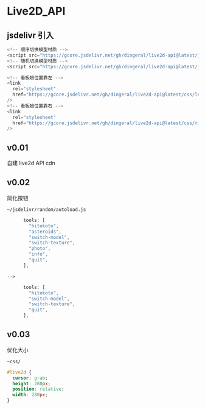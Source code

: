 # Live2D_API

## jsdelivr 引入

```javascript
<!-- 顺序切换模型材质 -->
<script src="https://gcore.jsdelivr.net/gh/dingeral/live2d-api@latest/jsdelivr/sequential/autoload.min.js"></script>
<!-- 随机切换模型材质 -->
<script src="https://gcore.jsdelivr.net/gh/dingeral/live2d-api@latest/jsdelivr/random/autoload.min.js"></script>

<!-- 看板娘位置靠左 -->
<link
  rel="stylesheet"
  href="https://gcore.jsdelivr.net/gh/dingeral/live2d-api@latest/css/left.min.css"
/>
<!-- 看板娘位置靠右 -->
<link
  rel="stylesheet"
  href="https://gcore.jsdelivr.net/gh/dingeral/live2d-api@latest/css/right.min.css"
/>
```

## v0.01

自建 live2d API cdn

## v0.02

简化按钮

`~/jsdelivr/random/autoload.js`

```js
      tools: [
        "hitokoto",
        "asteroids",
        "switch-model",
        "switch-texture",
        "photo",
        "info",
        "quit",
      ],
```

`-->`

```js
      tools: [
        "hitokoto",
        "switch-model",
        "switch-texture",
        "quit",
      ],
```

## v0.03

优化大小

`~css/`

```CSS
#live2d {
  cursor: grab;
  height: 280px;
  position: relative;
  width: 280px;
}
```